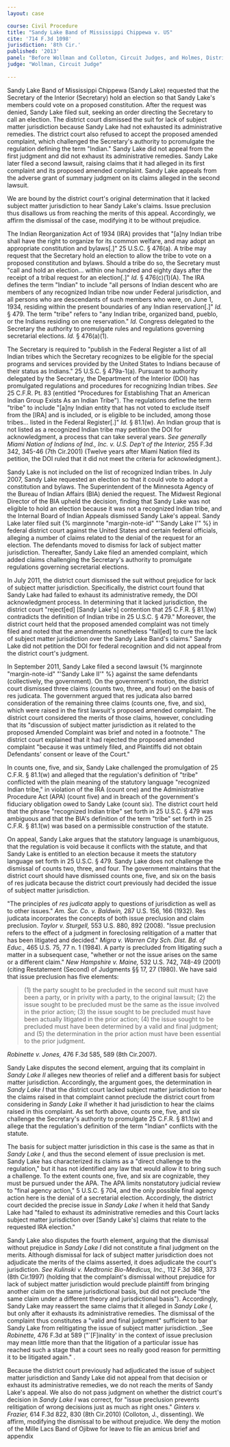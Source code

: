 ```yaml
---
layout: case

course: Civil Procedure
title: "Sandy Lake Band of Mississippi Chippewa v. US"
cite: '714 F.3d 1098'
jurisdiction: '8th Cir.'
published: '2013'
panel: "Before Wollman and Colloton, Circuit Judges, and Holmes, District Judge (sitting by designation)"
judge: "Wollman, Circuit Judge"
        
---
```


Sandy Lake Band of Mississippi Chippewa (Sandy Lake) requested that the Secretary of the Interior (Secretary) hold an election so that Sandy Lake's members could vote on a proposed constitution. After the request was denied, Sandy Lake filed suit, seeking an order directing the Secretary to call an election. The district court dismissed the suit for lack of subject matter jurisdiction because Sandy Lake had not exhausted its administrative remedies. The district court also refused to accept the proposed amended complaint, which challenged the Secretary's authority to pcromulgate the regulation defining the term "Indian." Sandy Lake did not appeal from the first judgment and did not exhaust its administrative remedies. Sandy Lake later filed a second lawsuit, raising claims that it had alleged in its first complaint and its proposed amended complaint. Sandy Lake appeals from the adverse grant of summary judgment on its claims alleged in the second lawsuit.

We are bound by the district court's original determination that it lacked subject matter jurisdiction to hear Sandy Lake's claims. Issue preclusion thus disallows us from reaching the merits of this appeal. Accordingly, we affirm the dismissal of the case, modifying it to be without prejudice.

The Indian Reorganization Act of 1934 (IRA) provides that "[a]ny Indian tribe shall have the right to organize for its common welfare, and may adopt an appropriate constitution and bylaws[.]" 25 U.S.C. § 476(a). A tribe may request that the Secretary hold an election to allow the tribe to vote on a proposed constitution and bylaws. Should a tribe do so, the Secretary must "call and hold an election... within one hundred and eighty days after the receipt of a tribal request for an election[.]" _Id._ § 476(c)(1)(A). The IRA defines the term "Indian" to include "all persons of Indian descent who are members of any recognized Indian tribe now under Federal jurisdiction, and all persons who are descendants of such members who were, on June 1, 1934, residing within the present boundaries of any Indian reservation[.]" _Id._ § 479. The term "tribe" refers to "any Indian tribe, organized band, pueblo, or the Indians residing on one reservation." _Id._ Congress delegated to the Secretary the authority to promulgate rules and regulations governing secretarial elections. _Id._ § 476(a)(1).

The Secretary is required to "publish in the Federal Register a list of all Indian tribes which the Secretary recognizes to be eligible for the special programs and services provided by the United States to Indians because of their status as Indians." 25 U.S.C. § 479a-1(a). Pursuant to authority delegated by the Secretary, the Department of the Interior (DOI) has promulgated regulations and procedures for recognizing Indian tribes. _See_ 25 C.F.R. Pt. 83 (entitled "Procedures for Establishing That an American Indian Group Exists As an Indian Tribe"). The regulations define the term "tribe" to include "[a]ny Indian entity that has not voted to exclude itself from the [IRA] and is included, or is eligible to be included, among those tribes... listed in the Federal Register[.]" _Id._ § 81.1(w). An Indian group that is not listed as a recognized Indian tribe may petition the DOI for acknowledgment, a process that can take several years. _See generally_ _Miami Nation of Indians of Ind., Inc. v. U.S. Dep't of the Interior,_ 255 F.3d 342, 345-46 (7th Cir.2001) (Twelve years after Miami Nation filed its petition, the DOI ruled that it did not meet the criteria for acknowledgment.).

Sandy Lake is not included on the list of recognized Indian tribes. In July 2007, Sandy Lake requested an election so that it could vote to adopt a constitution and bylaws. The Superintendent of the Minnesota Agency of the Bureau of Indian Affairs (BIA) denied the request. The Midwest Regional Director of the BIA upheld the decision, finding that Sandy Lake was not eligible to hold an election because it was not a recognized Indian tribe, and the Internal Board of Indian Appeals dismissed Sandy Lake's appeal. Sandy Lake later filed suit {% marginnote "margin-note-id" "'Sandy Lake I'" %} in federal district court against the United States and certain federal officials, alleging a number of claims related to the denial of the request for an election. The defendants moved to dismiss for lack of subject matter jurisdiction. Thereafter, Sandy Lake filed an amended complaint, which added claims challenging the Secretary's authority to promulgate regulations governing secretarial elections.

In July 2011, the district court dismissed the suit without prejudice for lack of subject matter jurisdiction. Specifically, the district court found that Sandy Lake had failed to exhaust its administrative remedy, the DOI acknowledgment process. In determining that it lacked jurisdiction, the district court "reject[ed] [Sandy Lake's] contention that 25 C.F.R. § 81.1(w) contradicts the definition of Indian tribe in 25 U.S.C. § 479." Moreover, the district court held that the proposed amended complaint was not timely filed and noted that the amendments nonetheless "fail[ed] to cure the lack of subject matter jurisdiction over the Sandy Lake Band's claims." Sandy Lake did not petition the DOI for federal recognition and did not appeal from the district court's judgment.

In September 2011, Sandy Lake filed a second lawsuit {% marginnote "margin-note-id" "'Sandy Lake II'" %} against the same defendants (collectively, the government). On the government's motion, the district court dismissed three claims (counts two, three, and four) on the basis of res judicata. The government argued that res judicata also barred consideration of the remaining three claims (counts one, five, and six), which were raised in the first lawsuit's proposed amended complaint. The district court considered the merits of those claims, however, concluding that its "discussion of subject matter jurisdiction as it related to the proposed Amended Complaint was brief and noted in a footnote." The district court explained that it had rejected the proposed amended complaint "because it was untimely filed, and Plaintiffs did not obtain Defendants' consent or leave of the Court."

In counts one, five, and six, Sandy Lake challenged the promulgation of 25 C.F.R. § 81.1(w) and alleged that the regulation's definition of "tribe" conflicted with the plain meaning of the statutory language "recognized Indian tribe," in violation of the IRA (count one) and the Administrative Procedure Act (APA) (count five) and in breach of the government's fiduciary obligation owed to Sandy Lake (count six). The district court held that the phrase "recognized Indian tribe" set forth in 25 U.S.C. § 479 was ambiguous and that the BIA's definition of the term "tribe" set forth in 25 C.F.R. § 81.1(w) was based on a permissible construction of the statute.

On appeal, Sandy Lake argues that the statutory language is unambiguous, that the regulation is void because it conflicts with the statute, and that Sandy Lake is entitled to an election because it meets the statutory language set forth in 25 U.S.C. § 479. Sandy Lake does not challenge the dismissal of counts two, three, and four. The government maintains that the district court should have dismissed counts one, five, and six on the basis of res judicata because the district court previously had decided the issue of subject matter jurisdiction.

"The principles of _res judicata_ apply to questions of jurisdiction as well as to other issues." _Am. Sur. Co. v. Baldwin,_ 287 U.S. 156, 166 (1932). Res judicata incorporates the concepts of both issue preclusion and claim preclusion. _Taylor v. Sturgell,_ 553 U.S. 880, 892 (2008). "Issue preclusion refers to the effect of a judgment in foreclosing relitigation of a matter that has been litigated and decided." _Migra v. Warren City Sch. Dist. Bd. of Educ.,_ 465 U.S. 75, 77 n. 1 (1984). A party is precluded from litigating such a matter in a subsequent case, "whether or not the issue arises on the same or a different claim." _New Hampshire v. Maine,_ 532 U.S. 742, 748-49 (2001) (citing Restatement (Second) of Judgments §§ 17, 27 (1980). We have said that issue preclusion has five elements:

> (1) the party sought to be precluded in the second suit must have been a party, or in privity with a party, to the original lawsuit; (2) the issue sought to be precluded must be the same as the issue involved in the prior action; (3) the issue sought to be precluded must have been actually litigated in the prior action; (4) the issue sought to be precluded must have been determined by a valid and final judgment; and (5) the determination in the prior action must have been essential to the prior judgment.

_Robinette v. Jones,_ 476 F.3d 585, 589 (8th Cir.2007).

Sandy Lake disputes the second element, arguing that its complaint in _Sandy Lake II_ alleges new theories of relief and a different basis for subject matter jurisdiction. Accordingly, the argument goes, the determination in _Sandy Lake I_ that the district court lacked subject matter jurisdiction to hear the claims raised in that complaint cannot preclude the district court from considering in _Sandy Lake II_ whether it had jurisdiction to hear the claims raised in this complaint. As set forth above, counts one, five, and six challenge the Secretary's authority to promulgate 25 C.F.R. § 81.1(w) and allege that the regulation's definition of the term "Indian" conflicts with the statute.

The basis for subject matter jurisdiction in this case is the same as that in _Sandy Lake I,_ and thus the second element of issue preclusion is met. Sandy Lake has characterized its claims as a "direct challenge to the regulation," but it has not identified any law that would allow it to bring such a challenge. To the extent counts one, five, and six are cognizable, they must be pursued under the APA. The APA limits nonstatutory judicial review to "final agency action," 5 U.S.C. § 704, and the only possible final agency action here is the denial of a secretarial election. Accordingly, the district court decided the precise issue in _Sandy Lake I_ when it held that Sandy Lake had "failed to exhaust its administrative remedies and this Court lacks subject matter jurisdiction over [Sandy Lake's] claims that relate to the requested IRA election."

Sandy Lake also disputes the fourth element, arguing that the dismissal without prejudice in _Sandy Lake I_ did not constitute a final judgment on the merits. Although dismissal for lack of subject matter jurisdiction does not adjudicate the merits of the claims asserted, it does adjudicate the court's jurisdiction. _See_ _Kulinski v. Medtronic Bio-Medicus, Inc.,_ 112 F.3d 368, 373 (8th Cir.1997) (holding that the complaint's dismissal without prejudice for lack of subject matter jurisdiction would preclude plaintiff from bringing another claim on the same jurisdictional basis, but did not preclude "the same claim under a different theory and jurisdictional basis"). Accordingly, Sandy Lake may reassert the same claims that it alleged in _Sandy Lake I,_ but only after it exhausts its administrative remedies. The dismissal of the complaint thus constitutes a "valid and final judgment" sufficient to bar Sandy Lake from relitigating the issue of subject matter jurisdiction. _See _Robinette,_ 476 F.3d at 589 ("`[F]inality' in the context of issue preclusion may mean little more than that the litigation of a particular issue has reached such a stage that a court sees no really good reason for permitting it to be litigated again." .

Because the district court previously had adjudicated the issue of subject matter jurisdiction and Sandy Lake did not appeal from that decision or exhaust its administrative remedies, we do not reach the merits of Sandy Lake's appeal. We also do not pass judgment on whether the district court's decision in _Sandy Lake I_ was correct, for "issue preclusion prevents relitigation of wrong decisions just as much as right ones." _Ginters v. Frazier,_ 614 F.3d 822, 830 (8th Cir.2010) (Colloton, J., dissenting). We affirm, modifying the dismissal to be without prejudice. We deny the motion of the Mille Lacs Band of Ojibwe for leave to file an amicus brief and appendix